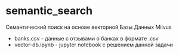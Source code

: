 # semantic_search
Семантический поиск на основе векторной Базы Данных Milvus
- banks.csv - данные с отзывами о банках в формате .csv
- vector-db.ipynb - jupyter notebook с решением данной задачи